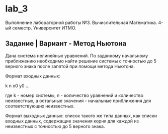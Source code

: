 # lab_3
Выполнение лабораторной работы №3. Вычислительная Математика. 4-ый семестр. Университет ИТМО. 

## Задание | Вариант - Метод Ньютона

Дана система нелинейных уравнений. По заданному начальному приближению необходимо найти решение системы с точностью до 5 верного знака после запятой при помощи метода Ньютона.

Формат входных данных:

k
n
x0
y0
...

где k - номер системы, n - количество уравнений и количество неизвестных, а остальные значения - начальные приближения для соответствующих неизвестных.

Формат выходных данных: список такого же типа данных, как списки входных данных, содержащие значения корня для каждой из неизвестных с точностью до 5 верного знака.
